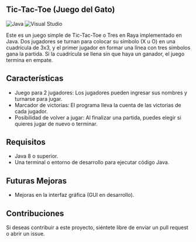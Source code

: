 ## Tic-Tac-Toe (Juego del Gato)
![Java](https://img.shields.io/badge/java-%23ED8B00.svg?style=for-the-badge&logo=openjdk&logoColor=white)
![Visual Studio](https://img.shields.io/badge/VSCode-0078D4?style=for-the-badge&logo=visual%20studio%20code&logoColor=white)

Este es un juego simple de Tic-Tac-Toe o Tres en Raya implementado en Java. Dos jugadores se turnan para colocar su símbolo (X u O) en una cuadrícula de 3x3, y el primer jugador en formar una línea con tres símbolos gana la partida. Si la cuadrícula se llena sin que haya un ganador, el juego termina en empate.

## Características

- Juego para 2 jugadores: Los jugadores pueden ingresar sus nombres y turnarse para jugar.
- Marcador de victorias: El programa lleva la cuenta de las victorias de cada jugador.
- Posibilidad de volver a jugar: Al finalizar una partida, puedes elegir si quieres jugar de nuevo o terminar.

## Requisitos

- Java 8 o superior. 
- Una terminal o entorno de desarrollo para ejecutar código Java.

## Futuras Mejoras

- Mejoras en la interfaz gráfica (GUI en desarrollo).

## Contribuciones

Si deseas contribuir a este proyecto, siéntete libre de enviar un pull request o abrir un issue.
